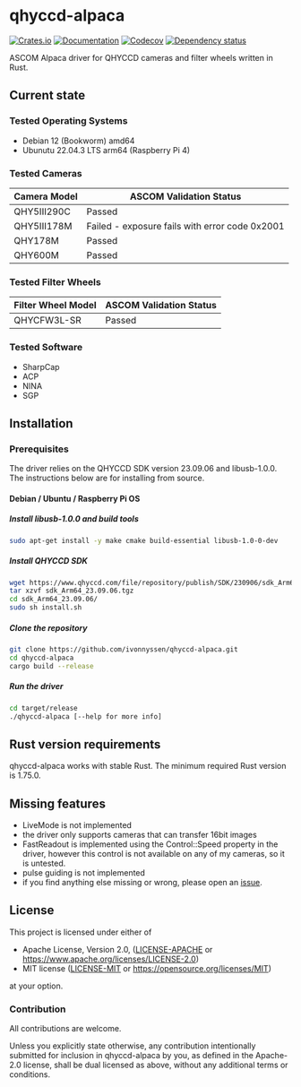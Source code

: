 # qhyccd-alpaca

[![Crates.io](https://img.shields.io/crates/v/qhyccd-alpaca.svg)](https://crates.io/crates/qhyccd-alpaca)
[![Documentation](https://docs.rs/qhyccd-alpaca/badge.svg)](https://docs.rs/qhyccd-alpaca/)
[![Codecov](https://codecov.io/github/ivonnyssen/qhyccd-alpaca/coverage.svg?branch=main)](https://codecov.io/gh/ivonnyssen/qhyccd-alpaca)
[![Dependency status](https://deps.rs/repo/github/ivonnyssen/qhyccd-alpaca/status.svg)](https://deps.rs/repo/github/ivonnyssen/qhyccd-alpaca)

ASCOM Alpaca driver for QHYCCD cameras and filter wheels written in Rust.

## Current state

### Tested Operating Systems

- Debian 12 (Bookworm) amd64
- Ubunutu 22.04.3 LTS arm64 (Raspberry Pi 4)

### Tested Cameras

| Camera Model | ASCOM Validation Status |
| ------------ | ------ |
| QHY5III290C  | Passed |
| QHY5III178M  | Failed - exposure fails with error code 0x2001 |
| QHY178M      | Passed |
| QHY600M      | Passed |

### Tested Filter Wheels

| Filter Wheel Model | ASCOM Validation Status |
| ----------- | ------ |
| QHYCFW3L-SR | Passed |

### Tested Software

- SharpCap
- ACP
- NINA
- SGP

## Installation

### Prerequisites

The driver relies on the QHYCCD SDK version 23.09.06 and libusb-1.0.0.
The instructions below are for installing from source.

#### Debian / Ubuntu / Raspberry Pi OS

##### Install libusb-1.0.0 and build tools

```bash
sudo apt-get install -y make cmake build-essential libusb-1.0-0-dev
```

##### Install QHYCCD SDK

```bash
wget https://www.qhyccd.com/file/repository/publish/SDK/230906/sdk_Arm64_23.09.06.tgz
tar xzvf sdk_Arm64_23.09.06.tgz 
cd sdk_Arm64_23.09.06/
sudo sh install.sh
```

##### Clone the repository

```bash
git clone https://github.com/ivonnyssen/qhyccd-alpaca.git
cd qhyccd-alpaca
cargo build --release
```

##### Run the driver

```bash
cd target/release
./qhyccd-alpaca [--help for more info]
```

## Rust version requirements

qhyccd-alpaca works with stable Rust. The minimum required Rust version is 1.75.0.

## Missing features

- LiveMode is not implemented
- the driver only supports cameras that can transfer 16bit images
- FastReadout is implemented using the Control::Speed property in the driver, however
this control is not available on any of my cameras, so it is untested.
- pulse guiding is not implemented
- if you find anything else missing or wrong, please open an [issue](https://github.com/ivonnyssen/qhyccd-alpaca/issues/new).

## License

This project is licensed under either of

- Apache License, Version 2.0, ([LICENSE-APACHE](LICENSE-APACHE) or
   <https://www.apache.org/licenses/LICENSE-2.0>)
- MIT license ([LICENSE-MIT](LICENSE-MIT) or
   <https://opensource.org/licenses/MIT>)

at your option.

### Contribution

All contributions are welcome.

Unless you explicitly state otherwise, any contribution intentionally submitted
for inclusion in qhyccd-alpaca by you, as defined in the Apache-2.0 license,
shall be dual licensed as above, without any additional terms or conditions.
